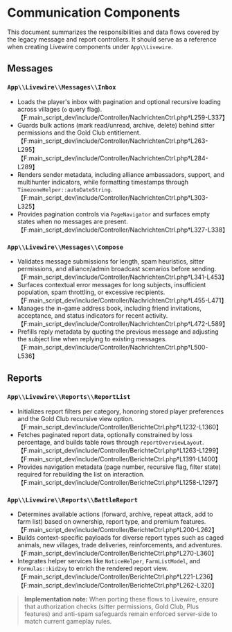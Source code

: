 # Communication Components

This document summarizes the responsibilities and data flows covered by the legacy message and report controllers. It should serve as a reference when creating Livewire components under `App\\Livewire`.

## Messages

### `App\\Livewire\\Messages\\Inbox`
- Loads the player's inbox with pagination and optional recursive loading across villages (`o` query flag).【F:main_script_dev/include/Controller/NachrichtenCtrl.php†L259-L337】
- Guards bulk actions (mark read/unread, archive, delete) behind sitter permissions and the Gold Club entitlement.【F:main_script_dev/include/Controller/NachrichtenCtrl.php†L263-L295】【F:main_script_dev/include/Controller/NachrichtenCtrl.php†L284-L289】
- Renders sender metadata, including alliance ambassadors, support, and multihunter indicators, while formatting timestamps through `TimezoneHelper::autoDateString`.【F:main_script_dev/include/Controller/NachrichtenCtrl.php†L303-L325】
- Provides pagination controls via `PageNavigator` and surfaces empty states when no messages are present.【F:main_script_dev/include/Controller/NachrichtenCtrl.php†L327-L338】

### `App\\Livewire\\Messages\\Compose`
- Validates message submissions for length, spam heuristics, sitter permissions, and alliance/admin broadcast scenarios before sending.【F:main_script_dev/include/Controller/NachrichtenCtrl.php†L341-L453】
- Surfaces contextual error messages for long subjects, insufficient population, spam throttling, or excessive recipients.【F:main_script_dev/include/Controller/NachrichtenCtrl.php†L455-L471】
- Manages the in-game address book, including friend invitations, acceptance, and status indicators for recent activity.【F:main_script_dev/include/Controller/NachrichtenCtrl.php†L472-L589】
- Prefills reply metadata by quoting the previous message and adjusting the subject line when replying to existing messages.【F:main_script_dev/include/Controller/NachrichtenCtrl.php†L500-L536】

## Reports

### `App\\Livewire\\Reports\\ReportList`
- Initializes report filters per category, honoring stored player preferences and the Gold Club recursive view option.【F:main_script_dev/include/Controller/BerichteCtrl.php†L1232-L1360】
- Fetches paginated report data, optionally constrained by loss percentage, and builds table rows through `reportOverviewLayout`.【F:main_script_dev/include/Controller/BerichteCtrl.php†L1263-L1299】【F:main_script_dev/include/Controller/BerichteCtrl.php†L1391-L1400】
- Provides navigation metadata (page number, recursive flag, filter state) required for rebuilding the list on interaction.【F:main_script_dev/include/Controller/BerichteCtrl.php†L1258-L1297】

### `App\\Livewire\\Reports\\BattleReport`
- Determines available actions (forward, archive, repeat attack, add to farm list) based on ownership, report type, and premium features.【F:main_script_dev/include/Controller/BerichteCtrl.php†L200-L262】
- Builds context-specific payloads for diverse report types such as caged animals, new villages, trade deliveries, reinforcements, and adventures.【F:main_script_dev/include/Controller/BerichteCtrl.php†L270-L360】
- Integrates helper services like `NoticeHelper`, `FarmListModel`, and `Formulas::kid2xy` to enrich the rendered report view.【F:main_script_dev/include/Controller/BerichteCtrl.php†L221-L236】【F:main_script_dev/include/Controller/BerichteCtrl.php†L262-L320】

> **Implementation note:** When porting these flows to Livewire, ensure that authorization checks (sitter permissions, Gold Club, Plus features) and anti-spam safeguards remain enforced server-side to match current gameplay rules.
